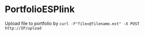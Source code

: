 # PortfolioESPlink
Upload file to portfolio by `curl -F"file=@filename.ext" -X POST http://IP/upload`
